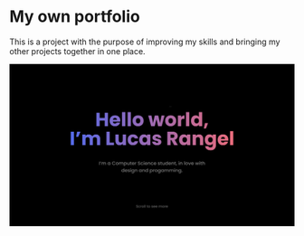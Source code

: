 # My own portfolio

This is a project with the purpose of improving my skills and bringing my other projects together in one place.

![Portfolio](./images/print.jpg)